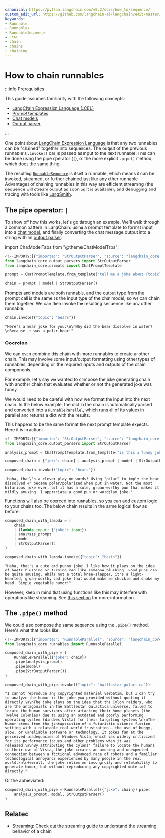 ```yaml
---
canonical: https://python.langchain.com/v0.2/docs/how_to/sequence/
custom_edit_url: https://github.com/langchain-ai/langchain/edit/master/docs/docs/how_to/sequence.ipynb
keywords:
- Runnable
- Runnables
- RunnableSequence
- LCEL
- chain
- chains
- chaining
---
```


# How to chain runnables

:::info Prerequisites

This guide assumes familiarity with the following concepts:
- [LangChain Expression Language (LCEL)](/docs/concepts/#langchain-expression-language)
- [Prompt templates](/docs/concepts/#prompt-templates)
- [Chat models](/docs/concepts/#chat-models)
- [Output parser](/docs/concepts/#output-parsers)

:::

One point about [LangChain Expression Language](/docs/concepts/#langchain-expression-language) is that any two runnables can be "chained" together into sequences. The output of the previous runnable's `.invoke()` call is passed as input to the next runnable. This can be done using the pipe operator (`|`), or the more explicit `.pipe()` method, which does the same thing.

The resulting [`RunnableSequence`](https://api.python.langchain.com/en/latest/runnables/langchain_core.runnables.base.RunnableSequence.html) is itself a runnable, which means it can be invoked, streamed, or further chained just like any other runnable. Advantages of chaining runnables in this way are efficient streaming (the sequence will stream output as soon as it is available), and debugging and tracing with tools like [LangSmith](/docs/how_to/debugging).

## The pipe operator: `|`

To show off how this works, let's go through an example. We'll walk through a common pattern in LangChain: using a [prompt template](/docs/how_to#prompt-templates) to format input into a [chat model](/docs/how_to#chat-models), and finally converting the chat message output into a string with an [output parser](/docs/how_to#output-parsers).

import ChatModelTabs from "@theme/ChatModelTabs";

<ChatModelTabs
customVarName="model"
/>

```python
<!--IMPORTS:[{"imported": "StrOutputParser", "source": "langchain_core.output_parsers", "docs": "https://api.python.langchain.com/en/latest/output_parsers/langchain_core.output_parsers.string.StrOutputParser.html", "title": "How to chain runnables"}, {"imported": "ChatPromptTemplate", "source": "langchain_core.prompts", "docs": "https://api.python.langchain.com/en/latest/prompts/langchain_core.prompts.chat.ChatPromptTemplate.html", "title": "How to chain runnables"}]-->
from langchain_core.output_parsers import StrOutputParser
from langchain_core.prompts import ChatPromptTemplate

prompt = ChatPromptTemplate.from_template("tell me a joke about {topic}")

chain = prompt | model | StrOutputParser()
```

Prompts and models are both runnable, and the output type from the prompt call is the same as the input type of the chat model, so we can chain them together. We can then invoke the resulting sequence like any other runnable:

```python
chain.invoke({"topic": "bears"})
```

```output
"Here's a bear joke for you:\n\nWhy did the bear dissolve in water?\nBecause it was a polar bear!"
```

### Coercion

We can even combine this chain with more runnables to create another chain. This may involve some input/output formatting using other types of runnables, depending on the required inputs and outputs of the chain components.

For example, let's say we wanted to compose the joke generating chain with another chain that evaluates whether or not the generated joke was funny.

We would need to be careful with how we format the input into the next chain. In the below example, the dict in the chain is automatically parsed and converted into a [`RunnableParallel`](/docs/how_to/parallel), which runs all of its values in parallel and returns a dict with the results.

This happens to be the same format the next prompt template expects. Here it is in action:

```python
<!--IMPORTS:[{"imported": "StrOutputParser", "source": "langchain_core.output_parsers", "docs": "https://api.python.langchain.com/en/latest/output_parsers/langchain_core.output_parsers.string.StrOutputParser.html", "title": "How to chain runnables"}]-->
from langchain_core.output_parsers import StrOutputParser

analysis_prompt = ChatPromptTemplate.from_template("is this a funny joke? {joke}")

composed_chain = {"joke": chain} | analysis_prompt | model | StrOutputParser()

composed_chain.invoke({"topic": "bears"})
```

```output
'Haha, that\'s a clever play on words! Using "polar" to imply the bear dissolved or became polar/polarized when put in water. Not the most hilarious joke ever, but it has a cute, groan-worthy pun that makes it mildly amusing. I appreciate a good pun or wordplay joke.'
```

Functions will also be coerced into runnables, so you can add custom logic to your chains too. The below chain results in the same logical flow as before:

```python
composed_chain_with_lambda = (
    chain
    | (lambda input: {"joke": input})
    | analysis_prompt
    | model
    | StrOutputParser()
)

composed_chain_with_lambda.invoke({"topic": "beets"})
```

```output
"Haha, that's a cute and punny joke! I like how it plays on the idea of beets blushing or turning red like someone blushing. Food puns can be quite amusing. While not a total knee-slapper, it's a light-hearted, groan-worthy dad joke that would make me chuckle and shake my head. Simple vegetable humor!"
```

However, keep in mind that using functions like this may interfere with operations like streaming. See [this section](/docs/how_to/functions) for more information.

## The `.pipe()` method

We could also compose the same sequence using the `.pipe()` method. Here's what that looks like:

```python
<!--IMPORTS:[{"imported": "RunnableParallel", "source": "langchain_core.runnables", "docs": "https://api.python.langchain.com/en/latest/runnables/langchain_core.runnables.base.RunnableParallel.html", "title": "How to chain runnables"}]-->
from langchain_core.runnables import RunnableParallel

composed_chain_with_pipe = (
    RunnableParallel({"joke": chain})
    .pipe(analysis_prompt)
    .pipe(model)
    .pipe(StrOutputParser())
)

composed_chain_with_pipe.invoke({"topic": "battlestar galactica"})
```

```output
"I cannot reproduce any copyrighted material verbatim, but I can try to analyze the humor in the joke you provided without quoting it directly.\n\nThe joke plays on the idea that the Cylon raiders, who are the antagonists in the Battlestar Galactica universe, failed to locate the human survivors after attacking their home planets (the Twelve Colonies) due to using an outdated and poorly performing operating system (Windows Vista) for their targeting systems.\n\nThe humor stems from the juxtaposition of a futuristic science fiction setting with a relatable real-world frustration – the use of buggy, slow, or unreliable software or technology. It pokes fun at the perceived inadequacies of Windows Vista, which was widely criticized for its performance issues and other problems when it was released.\n\nBy attributing the Cylons' failure to locate the humans to their use of Vista, the joke creates an amusing and unexpected connection between a fictional advanced race of robots and a familiar technological annoyance experienced by many people in the real world.\n\nOverall, the joke relies on incongruity and relatability to generate humor, but without reproducing any copyrighted material directly."
```

Or the abbreviated:

```python
composed_chain_with_pipe = RunnableParallel({"joke": chain}).pipe(
    analysis_prompt, model, StrOutputParser()
)
```

## Related

- [Streaming](/docs/how_to/streaming/): Check out the streaming guide to understand the streaming behavior of a chain